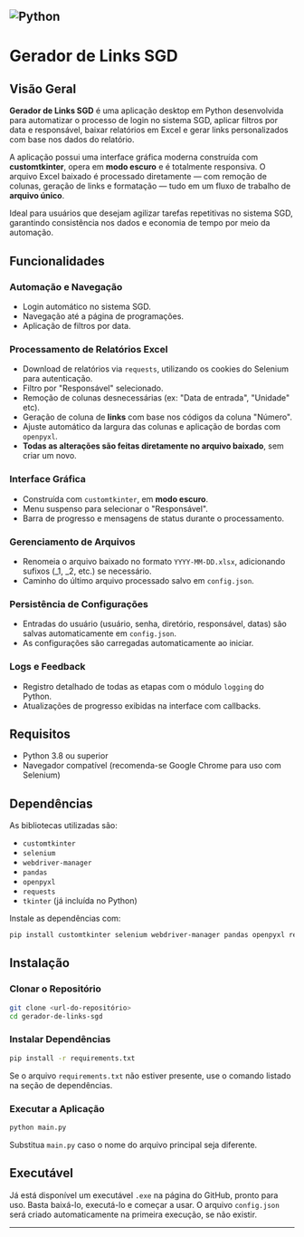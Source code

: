 ![Python](https://img.shields.io/badge/python-3.10+-blue)
--- 
# Gerador de Links SGD

## Visão Geral

**Gerador de Links SGD** é uma aplicação desktop em Python desenvolvida para automatizar o processo de login no sistema SGD, aplicar filtros por data e responsável, baixar relatórios em Excel e gerar links personalizados com base nos dados do relatório.

A aplicação possui uma interface gráfica moderna construída com **customtkinter**, opera em **modo escuro** e é totalmente responsiva. O arquivo Excel baixado é processado diretamente — com remoção de colunas, geração de links e formatação — tudo em um fluxo de trabalho de **arquivo único**.

Ideal para usuários que desejam agilizar tarefas repetitivas no sistema SGD, garantindo consistência nos dados e economia de tempo por meio da automação.

## Funcionalidades

### Automação e Navegação

- Login automático no sistema SGD.
- Navegação até a página de programações.
- Aplicação de filtros por data.

### Processamento de Relatórios Excel

- Download de relatórios via `requests`, utilizando os cookies do Selenium para autenticação.
- Filtro por "Responsável" selecionado.
- Remoção de colunas desnecessárias (ex: "Data de entrada", "Unidade" etc).
- Geração de coluna de **links** com base nos códigos da coluna "Número".
- Ajuste automático da largura das colunas e aplicação de bordas com `openpyxl`.
- **Todas as alterações são feitas diretamente no arquivo baixado**, sem criar um novo.

### Interface Gráfica

- Construída com `customtkinter`, em **modo escuro**.
- Menu suspenso para selecionar o "Responsável".
- Barra de progresso e mensagens de status durante o processamento.

### Gerenciamento de Arquivos

- Renomeia o arquivo baixado no formato `YYYY-MM-DD.xlsx`, adicionando sufixos (_1, _2, etc.) se necessário.
- Caminho do último arquivo processado salvo em `config.json`.

### Persistência de Configurações

- Entradas do usuário (usuário, senha, diretório, responsável, datas) são salvas automaticamente em `config.json`.
- As configurações são carregadas automaticamente ao iniciar.

### Logs e Feedback

- Registro detalhado de todas as etapas com o módulo `logging` do Python.
- Atualizações de progresso exibidas na interface com callbacks.

## Requisitos

- Python 3.8 ou superior
- Navegador compatível (recomenda-se Google Chrome para uso com Selenium)

## Dependências

As bibliotecas utilizadas são:

- `customtkinter`
- `selenium`
- `webdriver-manager`
- `pandas`
- `openpyxl`
- `requests`
- `tkinter` (já incluída no Python)

Instale as dependências com:

```bash
pip install customtkinter selenium webdriver-manager pandas openpyxl requests
```

## Instalação

### Clonar o Repositório

```bash
git clone <url-do-repositório>
cd gerador-de-links-sgd
```

### Instalar Dependências

```bash
pip install -r requirements.txt
```

Se o arquivo `requirements.txt` não estiver presente, use o comando listado na seção de dependências.

### Executar a Aplicação

```bash
python main.py
```

Substitua `main.py` caso o nome do arquivo principal seja diferente.

## Executável

Já está disponível um executável `.exe` na página do GitHub, pronto para uso. Basta baixá-lo, executá-lo e começar a usar. O arquivo `config.json` será criado automaticamente na primeira execução, se não existir.

---

